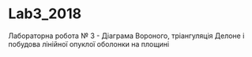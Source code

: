 # Lab3_2018
Лабораторна робота № 3 - Діаграма Вороного, тріангуляція Делоне і побудова лінійної опуклої оболонки на площині
